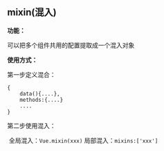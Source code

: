 ## mixin(混入)

**功能：**

可以把多个组件共用的配置提取成一个混入对象



**使用方式：**

第一步定义混合：

```
{
    data(){....},
    methods:{....}
    ....
}
```

第二步使用混入：

​	全局混入：```Vue.mixin(xxx)```
​	局部混入：```mixins:['xxx']	```
